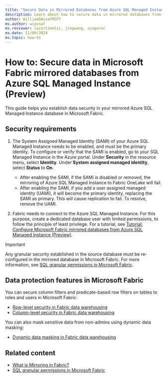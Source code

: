 ```yaml
---
title: "Secure Data in Mirrored Databases from Azure SQL Managed Instance (Preview)"
description: Learn about how to secure data in mirrored databases from Azure SQL Managed Instance in Microsoft Fabric.
author: WilliamDAssafMSFT
ms.author: wiassaf
ms.reviewer: lazartimotic, jingwang, nzagorac 
ms.date: 11/09/2024
ms.topic: how-to
---
```


# How to: Secure data in Microsoft Fabric mirrored databases from Azure SQL Managed Instance (Preview)

This guide helps you establish data security in your mirrored Azure SQL Managed Instance database in Microsoft Fabric.

## Security requirements

1. The System Assigned Managed Identity (SAMI) of your Azure SQL Managed Instance needs to be enabled, and must be the primary identity. To configure or verify that the SAMI is enabled, go to your SQL Managed Instance in the Azure portal. Under **Security** in the resource menu, select **Identity**. Under **System assigned managed identity**, select **Status** to **On**.
   - After enabling the SAMI, if the SAMI is disabled or removed, the mirroring of Azure SQL Managed Instance to Fabric OneLake will fail.
   - After enabling the SAMI, if you add a user assigned managed identity (UAMI), it will become the primary identity, replacing the SAMI as primary. This will cause replication to fail. To resolve, remove the UAMI.

1. Fabric needs to connect to the Azure SQL Managed Instance. For this purpose, create a dedicated database user with limited permissions, to follow the principle of least privilege. For a tutorial, see [Tutorial: Configure Microsoft Fabric mirrored databases from Azure SQL Managed Instance (Preview)](azure-sql-managed-instance-tutorial.md).

> [!IMPORTANT]
> Any granular security established in the source database must be re-configured in the mirrored database in Microsoft Fabric.
> For more information, see [SQL granular permissions in Microsoft Fabric](../../data-warehouse/sql-granular-permissions.md).

## Data protection features in Microsoft Fabric

You can secure column filters and predicate-based row filters on tables to roles and users in Microsoft Fabric:

- [Row-level security in Fabric data warehousing](../../data-warehouse/row-level-security.md)
- [Column-level security in Fabric data warehousing](../../data-warehouse/column-level-security.md)

You can also mask sensitive data from non-admins using dynamic data masking:

- [Dynamic data masking in Fabric data warehousing](../../data-warehouse/dynamic-data-masking.md)

## Related content

- [What is Mirroring in Fabric?](overview.md)
- [SQL granular permissions in Microsoft Fabric](../../data-warehouse/sql-granular-permissions.md)
